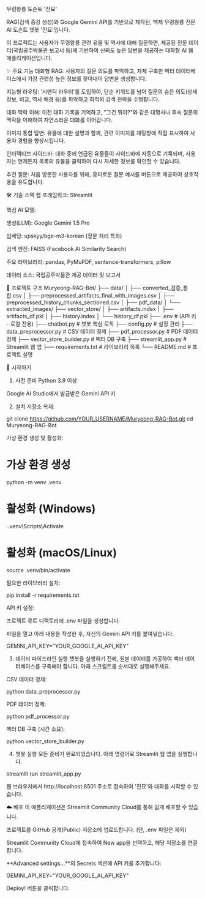 무령왕릉 도슨트 '진묘'

RAG(검색 증강 생성)와 Google Gemini API를 기반으로 제작된, 백제 무령왕릉 전문 AI 도슨트 챗봇 '진묘'입니다.

이 프로젝트는 사용자가 무령왕릉 관련 유물 및 역사에 대해 질문하면, 제공된 전문 데이터(국립공주박물관 보고서 등)에 기반하여 신뢰도 높은 답변을 제공하는 대화형 AI 웹 애플리케이션입니다.

✨ 주요 기능
대화형 RAG: 사용자의 질문 의도를 파악하고, 자체 구축한 벡터 데이터베이스에서 가장 관련성 높은 정보를 찾아내어 답변을 생성합니다.

지능형 라우팅: '시맨틱 라우터'를 도입하여, 단순 키워드를 넘어 질문의 숨은 의도(상세 정보, 비교, 역사 배경 등)를 파악하고 최적의 검색 전략을 수행합니다.

대화 맥락 이해: 이전 대화 기록을 기억하고, "그건 뭐야?"와 같은 대명사나 후속 질문의 맥락을 이해하여 자연스러운 대화를 이어갑니다.

이미지 통합 답변: 유물에 대한 설명과 함께, 관련 이미지를 채팅창에 직접 표시하여 사용자 경험을 향상시킵니다.

인터랙티브 사이드바: 대화 중에 언급된 유물들이 사이드바에 자동으로 기록되며, 사용자는 언제든지 목록의 유물을 클릭하여 다시 자세한 정보를 확인할 수 있습니다.

추천 질문: 처음 방문한 사용자를 위해, 흥미로운 질문 예시를 버튼으로 제공하여 상호작용을 유도합니다.

🛠️ 기술 스택
웹 프레임워크: Streamlit

핵심 AI 모델:

생성(LLM): Google Gemini 1.5 Pro

임베딩: upskyy/bge-m3-korean (장문 처리 특화)

검색 엔진: FAISS (Facebook AI Similarity Search)

주요 라이브러리: pandas, PyMuPDF, sentence-transformers, pillow

데이터 소스: 국립공주박물관 제공 데이터 및 보고서

📂 프로젝트 구조
Muryeong-RAG-Bot/
├── data/
│   ├── converted_검증_통합.csv
│   ├── preprocessed_artifacts_final_with_images.csv
│   ├── preprocessed_history_chunks_sectioned.csv
│   ├── pdf_data/
│   └── extracted_images/
├── vector_store/
│   ├── artifacts.index
│   ├── artifacts_df.pkl
│   ├── history.index
│   └── history_df.pkl
├── .env                 # (API 키 - 로컬 전용)
├── chatbot.py           # 챗봇 핵심 로직
├── config.py            # 설정 관리
├── data_preprocessor.py # CSV 데이터 정제
├── pdf_processor.py     # PDF 데이터 정제
├── vector_store_builder.py # 벡터 DB 구축
├── streamlit_app.py     # Streamlit 웹 앱
├── requirements.txt     # 라이브러리 목록
└── README.md            # 프로젝트 설명

🚀 시작하기
1. 사전 준비
Python 3.9 이상

Google AI Studio에서 발급받은 Gemini API 키

2. 설치
저장소 복제:

git clone https://github.com/YOUR_USERNAME/Muryeong-RAG-Bot.git
cd Muryeong-RAG-Bot

가상 환경 생성 및 활성화:

# 가상 환경 생성
python -m venv .venv
# 활성화 (Windows)
.\.venv\Scripts\Activate
# 활성화 (macOS/Linux)
source .venv/bin/activate

필요한 라이브러리 설치:

pip install -r requirements.txt

API 키 설정:

프로젝트 루트 디렉토리에 .env 파일을 생성합니다.

파일을 열고 아래 내용을 작성한 후, 자신의 Gemini API 키를 붙여넣습니다.

GEMINI_API_KEY="YOUR_GOOGLE_AI_API_KEY"

3. 데이터 파이프라인 실행
챗봇을 실행하기 전에, 원본 데이터를 가공하여 벡터 데이터베이스를 구축해야 합니다. 아래 스크립트를 순서대로 실행해주세요.

CSV 데이터 정제:

python data_preprocessor.py

PDF 데이터 정제:

python pdf_processor.py

벡터 DB 구축 (시간 소요):

python vector_store_builder.py

4. 챗봇 실행
모든 준비가 완료되었습니다. 아래 명령어로 Streamlit 웹 앱을 실행합니다.

streamlit run streamlit_app.py

웹 브라우저에서 http://localhost:8501 주소로 접속하여 '진묘'와 대화를 시작할 수 있습니다.

☁️ 배포
이 애플리케이션은 Streamlit Community Cloud를 통해 쉽게 배포할 수 있습니다.

프로젝트를 GitHub 공개(Public) 저장소에 업로드합니다. (단, .env 파일은 제외)

Streamlit Community Cloud에 접속하여 New app을 선택하고, 해당 저장소를 연결합니다.

**Advanced settings...**의 Secrets 섹션에 API 키를 추가합니다:

GEMINI_API_KEY="YOUR_GOOGLE_AI_API_KEY"

Deploy! 버튼을 클릭합니다.

